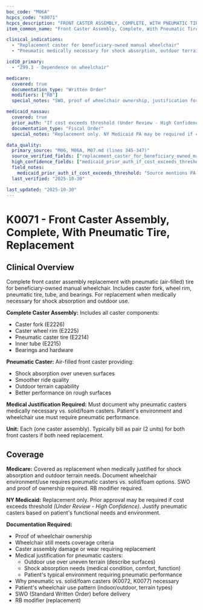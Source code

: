 ```yaml
---
boc_code: "M06A"
hcpcs_code: "K0071"
hcpcs_description: "FRONT CASTER ASSEMBLY, COMPLETE, WITH PNEUMATIC TIRE, REPLACEMENT ONLY, EACH"
item_common_name: "Front Caster Assembly, Complete, With Pneumatic Tire, Replacement"

clinical_indications:
  - "Replacement caster for beneficiary-owned manual wheelchair"
  - "Pneumatic medically necessary for shock absorption, outdoor terrain"

icd10_primary:
  - "Z99.3 - Dependence on wheelchair"

medicare:
  covered: true
  documentation_type: "Written Order"
  modifiers: ["RB"]
  special_notes: "SWO, proof of wheelchair ownership, justification for pneumatic vs. solid caster. Wheelchair environment/use requires pneumatic performance. Billed per each. Includes fork, rim, tire, tube (E2214, E2215, E2225, E2226)."

medicaid_nassau:
  covered: true
  prior_auth: "If cost exceeds threshold (Under Review - High Confidence)"
  documentation_type: "Fiscal Order"
  special_notes: "Replacement only. NY Medicaid PA may be required if cost exceeds threshold. Justify pneumatic caster."

data_quality:
  primary_source: "M06, M06A, M07.md (lines 345-347)"
  source_verified_fields: ["replacement_caster_for_beneficiary_owned_manual_wheelchair", "pneumatic_medically_necessary_for_shock_absorption", "swo_ownership_justification_required", "environment_requires_pneumatic", "includes_fork_rim_tire_tube"]
  high_confidence_fields: ["medicaid_prior_auth_if_cost_exceeds_threshold"]
  field_notes:
    medicaid_prior_auth_if_cost_exceeds_threshold: "Source mentions PA may be required if cost exceeds threshold; typical pattern"
  last_verified: "2025-10-30"

last_updated: "2025-10-30"
---
```


# K0071 - Front Caster Assembly, Complete, With Pneumatic Tire, Replacement

## Clinical Overview

Complete front caster assembly replacement with pneumatic (air-filled) tire for beneficiary-owned manual wheelchair. Includes caster fork, wheel rim, pneumatic tire, tube, and bearings. For replacement when medically necessary for shock absorption and outdoor use.

**Complete Caster Assembly:** Includes all caster components:
- Caster fork (E2226)
- Caster wheel rim (E2225)
- Pneumatic caster tire (E2214)
- Inner tube (E2215)
- Bearings and hardware

**Pneumatic Caster:** Air-filled front caster providing:
- Shock absorption over uneven surfaces
- Smoother ride quality
- Outdoor terrain capability
- Better performance on rough surfaces

**Medical Justification Required:** Must document why pneumatic casters medically necessary vs. solid/foam casters. Patient's environment and wheelchair use must require pneumatic performance.

**Unit:** Each (one caster assembly). Typically bill as pair (2 units) for both front casters if both need replacement.

## Coverage

**Medicare:** Covered as replacement when medically justified for shock absorption and outdoor terrain needs. Document wheelchair environment/use requires pneumatic casters vs. solid/foam options. SWO and proof of ownership required. RB modifier required.

**NY Medicaid:** Replacement only. Prior approval may be required if cost exceeds threshold *(Under Review - High Confidence)*. Justify pneumatic casters based on patient's functional needs and environment.

**Documentation Required:**
- Proof of wheelchair ownership
- Wheelchair still meets coverage criteria
- Caster assembly damage or wear requiring replacement
- Medical justification for pneumatic casters:
  - Outdoor use over uneven terrain (describe surfaces)
  - Shock absorption needs (medical condition, comfort, function)
  - Patient's typical environment requiring pneumatic performance
- Why pneumatic vs. solid/foam casters (K0072, K0077) necessary
- Patient's wheelchair use pattern (indoor/outdoor, terrain types)
- SWO (Standard Written Order) before delivery
- RB modifier (replacement)
